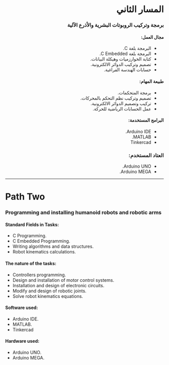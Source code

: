 <div dir="rtl">

# المسار الثاني
### برمجة وتركيب الروبوتات البشرية والأذرع الآلية


#### مجال العمل:

- البرمجة بلغة C.
- البرمجة بلغة C Embedded.
- كتابة الخوارزميات وهيكلة البيانات.
- تصميم وتركيب الدوائر الالكترونية.
- حسابات الهندسة الفراغية.

#### طبيعة المهام:

- برمجة المتحكمات.
- تصميم وتركيب نظم التحكم بالمحركات.
- تركيب وتصميم الدوائر الالكترونية.
- عمل الحسابات الرياضية للحركة.

#### البرامج المستخدمة:

- Arduino IDE.
- MATLAB.
- Tinkercad

### العتاد المستخدم:

- Arduino UNO.
- Arduino MEGA.

</div>

------

# Path Two
### Programming and installing humanoid robots and robotic arms


#### Standard Fields in Tasks:

- C Programming.
- C Embedded Programming.
- Writing algorithms and data structures.
- Robot kinematics calculations.

#### The nature of the tasks:

- Controllers programming.
- Design and installation of motor control systems.
- Installation and design of electronic circuits.
- Modify and design of robotic joints.
- Solve robot kinematics equations.

#### Software used:

- Arduino IDE.
- MATLAB.
- Tinkercad

#### Hardware used:

- Arduino UNO.
- Arduino MEGA.

